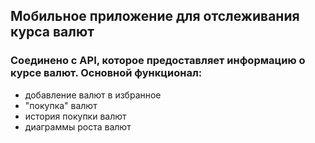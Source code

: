 ## Мобильное приложение для отслеживания курса валют
### Соединено с API, которое предоставляет информацию о курсе валют. Основной функционал:
- добавление валют в избранное
- "покупка" валют
- история покупки валют
- диаграммы роста валют
